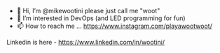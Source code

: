 - 👋 Hi, I’m @mikewootini please just call me "woot" 
- 👀 I’m interested in DevOps (and LED programming for fun)
- 📫 How to reach me ... https://www.instagram.com/playawootwoot/ 

Linkedin is here - https://www.linkedin.com/in/wootini/
<!---
mikewootini/mikewootini is a ✨ special ✨ repository because its `README.md` (this file) appears on your GitHub profile.
You can click the Preview link to take a look at your changes.
--->
